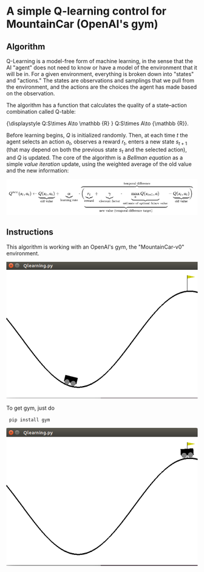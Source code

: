 # A simple Q-learning control for MountainCar (OpenAI's gym)

## Algorithm

Q-Learning is a model-free form of machine learning, in the sense that the AI "agent" does not need to know or have a model of the environment that it will be in. For a given environment, everything is broken down into "states" and "actions." The states are observations and samplings that we pull from the environment, and the actions are the choices the agent has made based on the observation. 


The algorithm has a function that calculates the quality of a state–action combination called Q-table:

   {\displaystyle Q:S\times A\to \mathbb {R} } Q:S\times A\to {\mathbb {R}}.

Before learning begins, $Q$ is initialized randomly. Then, at each time $t$ the agent selects an action $a_t$, observes a reward $r_t$, enters a new state  $s_{t+1}$ (that may depend on both the previous state $s_{t}$ and the selected action), and $Q$ is updated. The core of the algorithm is a *Bellman equation* as a simple *value iteration* update, using the weighted average of the old value and the new information: 

![Q-table update](https://github.com/jad-rabehi/Q-learning/blob/main/images/qlearningwiki.png)




## Instructions

This algorithm is working with an OpenAI's gym, the "MountainCar-v0" environment. 

![evironment start](https://github.com/jad-rabehi/Q-learning/blob/main/images/startepisode.png)

To get gym, just do 
```bash
 pip install gym
```

![evironment end](https://github.com/jad-rabehi/Q-learning/blob/main/images/endepisode.png)

